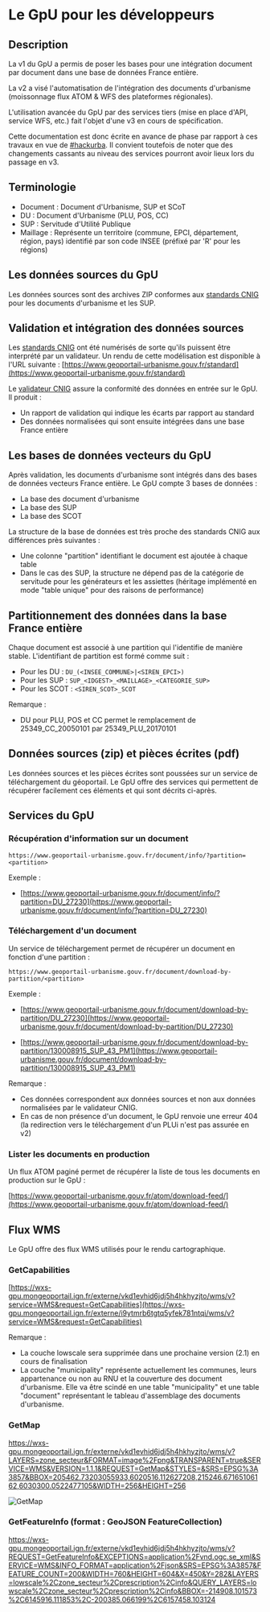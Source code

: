 # Le GpU pour les développeurs

## Description

La v1 du GpU a permis de poser les bases pour une intégration document par document dans une base de données France entière.

La v2 a visé l'automatisation de l'intégration des documents d'urbanisme (moissonnage flux ATOM & WFS des plateformes régionales).

L'utilisation avancée du GpU par des services tiers (mise en place d'API, service WFS, etc.) fait l'objet d'une v3 en cours de spécification.

Cette documentation est donc écrite en avance de phase par rapport à ces travaux en vue de [#hackurba](https://twitter.com/hashtag/hackurba?lang=fr). Il convient toutefois de noter que des changements cassants au niveau des services pourront avoir lieux lors du passage en v3.


## Terminologie

* Document : Document d'Urbanisme, SUP et SCoT
* DU : Document d'Urbanisme (PLU, POS, CC)
* SUP : Servitude d'Utilité Publique
* Maillage : Représente un territoire (commune, EPCI, département, région, pays) identifié par son code INSEE (préfixé par 'R' pour les régions)


## Les données sources du GpU

Les données sources sont des archives ZIP conformes aux [standards CNIG](http://cnig.gouv.fr/?page_id=2732) pour les documents d'urbanisme et les SUP.


## Validation et intégration des données sources

Les [standards CNIG](http://cnig.gouv.fr/?page_id=2732) ont été numérisés de sorte qu'ils puissent être interprété par un validateur. Un rendu de cette modélisation est disponible à l'URL suivante : [https://www.geoportail-urbanisme.gouv.fr/standard](https://www.geoportail-urbanisme.gouv.fr/standard)

Le [validateur CNIG](https://github.com/IGNF/validator) assure la conformité des données en entrée sur le GpU. Il produit :

* Un rapport de validation qui indique les écarts par rapport au standard
* Des données normalisées qui sont ensuite intégrées dans une base France entière

## Les bases de données vecteurs du GpU

Après validation, les documents d'urbanisme sont intégrés dans des bases de données vecteurs France entière. Le GpU compte 3 bases de données :

* La base des document d'urbanisme
* La base des SUP
* La base des SCOT

La structure de la base de données est très proche des standards CNIG aux différences près suivantes :

* Une colonne "partition" identifiant le document est ajoutée à chaque table
* Dans le cas des SUP, la structure ne dépend pas de la catégorie de servitude pour les générateurs et les assiettes (héritage implémenté en mode "table unique" pour des raisons de performance)

## Partitionnement des données dans la base France entière

Chaque document est associé à une partition qui l'identifie de manière stable. L'identifiant de partition est formé comme suit :

* Pour les DU : ```DU_(<INSEE_COMMUNE>|<SIREN_EPCI>)```
* Pour les SUP : ```SUP_<IDGEST>_<MAILLAGE>_<CATEGORIE_SUP>```
* Pour les SCOT : ```<SIREN_SCOT>_SCOT```

Remarque :

* DU pour PLU, POS et CC permet le remplacement de 25349_CC_20050101 par 25349_PLU_20170101


## Données sources (zip) et pièces écrites (pdf)

Les données sources et les pièces écrites sont poussées sur un service de téléchargement du géoportail. Le GpU offre des services qui permettent de récupérer facilement ces éléments et qui sont décrits ci-après.


## Services du GpU

### Récupération d'information sur un document

```
https://www.geoportail-urbanisme.gouv.fr/document/info/?partition=<partition>
```

Exemple :

* [https://www.geoportail-urbanisme.gouv.fr/document/info/?partition=DU_27230](https://www.geoportail-urbanisme.gouv.fr/document/info/?partition=DU_27230)

### Téléchargement d'un document

Un service de téléchargement permet de récupérer un document en fonction d'une partition :

```
https://www.geoportail-urbanisme.gouv.fr/document/download-by-partition/<partition>
```

Exemple :

* [https://www.geoportail-urbanisme.gouv.fr/document/download-by-partition/DU_27230](https://www.geoportail-urbanisme.gouv.fr/document/download-by-partition/DU_27230)

* [https://www.geoportail-urbanisme.gouv.fr/document/download-by-partition/130008915_SUP_43_PM1](https://www.geoportail-urbanisme.gouv.fr/document/download-by-partition/130008915_SUP_43_PM1)

Remarque :

* Ces données correspondent aux données sources et non aux données normalisées par le validateur CNIG.
* En cas de non présence d'un document, le GpU renvoie une erreur 404 (la redirection vers le téléchargement d'un PLUi n'est pas assurée en v2)


### Lister les documents en production

Un flux ATOM paginé permet de récupérer la liste de tous les documents en production sur le GpU :

[https://www.geoportail-urbanisme.gouv.fr/atom/download-feed/](https://www.geoportail-urbanisme.gouv.fr/atom/download-feed/)



## Flux WMS

Le GpU offre des flux WMS utilisés pour le rendu cartographique.

### GetCapabilities

[https://wxs-gpu.mongeoportail.ign.fr/externe/vkd1evhid6jdj5h4hkhyzjto/wms/v?service=WMS&request=GetCapabilities](https://wxs-gpu.mongeoportail.ign.fr/externe/i9ytmrb6tgtq5yfek781ntqi/wms/v?service=WMS&request=GetCapabilities)

Remarque :

* La couche lowscale sera supprimée dans une prochaine version (2.1) en cours de finalisation
* La couche "municipality" représente actuellement les communes, leurs appartenance ou non au RNU et la couverture des document d'urbanisme. Elle va être scindé en une table "municipality" et une table "document" représentant le tableau d'assemblage des documents d'urbanisme.


### GetMap

https://wxs-gpu.mongeoportail.ign.fr/externe/vkd1evhid6jdj5h4hkhyzjto/wms/v?LAYERS=zone_secteur&FORMAT=image%2Fpng&TRANSPARENT=true&SERVICE=WMS&VERSION=1.1.1&REQUEST=GetMap&STYLES=&SRS=EPSG%3A3857&BBOX=205462.73203055933,6020516.112627208,215246.67165106162,6030300.0522477105&WIDTH=256&HEIGHT=256

![GetMap](https://wxs-gpu.mongeoportail.ign.fr/externe/i9ytmrb6tgtq5yfek781ntqi/wms/v?LAYERS=zone_secteur&FORMAT=image%2Fpng&TRANSPARENT=true&SERVICE=WMS&VERSION=1.1.1&REQUEST=GetMap&STYLES=&SRS=EPSG%3A3857&BBOX=205462.73203055933,6020516.112627208,215246.67165106162,6030300.0522477105&WIDTH=256&HEIGHT=256)


### GetFeatureInfo (format : GeoJSON FeatureCollection)

https://wxs-gpu.mongeoportail.ign.fr/externe/vkd1evhid6jdj5h4hkhyzjto/wms/v?REQUEST=GetFeatureInfo&EXCEPTIONS=application%2Fvnd.ogc.se_xml&SERVICE=WMS&INFO_FORMAT=application%2Fjson&SRS=EPSG%3A3857&FEATURE_COUNT=200&WIDTH=760&HEIGHT=604&X=450&Y=282&LAYERS=lowscale%2Czone_secteur%2Cprescription%2Cinfo&QUERY_LAYERS=lowscale%2Czone_secteur%2Cprescription%2Cinfo&BBOX=-214908.101573%2C6145916.111853%2C-200385.066199%2C6157458.103124
